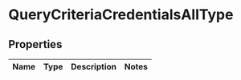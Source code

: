 # QueryCriteriaCredentialsAllType

## Properties
Name | Type | Description | Notes
------------ | ------------- | ------------- | -------------
